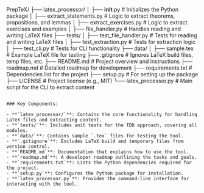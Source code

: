 
PrepTeX/
├── latex_processor/
│   ├── __init__.py                # Initializes the Python package
│   ├── extract_statements.py       # Logic to extract theorems, propositions, and lemmas
│   ├── extract_exercises.py        # Logic to extract exercises and examples
│   ├── file_handler.py             # Handles reading and writing LaTeX files
├── tests/
│   ├── test_file_handler.py        # Tests for reading and writing LaTeX files
│   ├── test_extraction.py          # Tests for extraction logic
│   ├── test_cli.py                 # Tests for CLI functionality
├── data/
│   ├── sample.tex                  # Example LaTeX file for testing
├── .gitignore                      # Ignores LaTeX build files, temp files, etc.
├── README.md                       # Project overview and instructions
├── roadmap.md                      # Detailed roadmap for development
├── requirements.txt                # Dependencies list for the project
├── setup.py                        # For setting up the package
├── LICENSE                         # Project license (e.g., MIT)
└── latex_processor.py              # Main script for the CLI to extract content
```

### Key Components:

- **`latex_processor/`**: Contains the core functionality for handling LaTeX files and extracting content.
- **`tests/`**: Includes unit tests for the TDD approach, covering all modules.
- **`data/`**: Contains sample `.tex` files for testing the tool.
- **`.gitignore`**: Excludes LaTeX build and temporary files from version control.
- **`README.md`**: Documentation that explains how to use the tool.
- **`roadmap.md`**: A developer roadmap outlining the tasks and goals.
- **`requirements.txt`**: Lists the Python dependencies required for the project.
- **`setup.py`**: Configures the Python package for installation.
- **`latex_processor.py`**: Provides the command-line interface for interacting with the tool.
